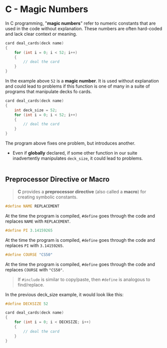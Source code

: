 # C - Magic Numbers

In C programming, "**magic numbers**" refer to numeric constants that are used in the code without explanation. These numbers are often hard-coded and lack clear context or meaning.

```c
card deal_cards(deck name)
{
    for (int i = 0; i < 52; i++)
    {
        // deal the card
    }
}
```

In the example above `52` is a **magic number**. It is used without explanation and could lead to problems if this function is one of many in a suite of programs that manipulate decks fo cards.

```c
card deal_cards(deck name)
{
    int deck_size = 52;
    for (int i = 0; i < 52; i++)
    {
        // deal the card
    }
}
```

The program above fixes one problem, but introduces another.

- Even if **globally** declared, if some other function in our suite inadvertently manipulates `deck_size`, it could lead to problems.
<br><br>

## Preprocessor Directive or Macro

> **C** provides a **preprocessor directive** (also called a **macro**) for creating symbolic constants.

```c
#define NAME REPLACEMENT
```

At the time the program is compiled, `#define` goes through the code and replaces `NAME` with `REPLACEMENT`.

```c
#define PI 3.14159265
```

At the time the program is compiled, `#define` goes through the code and replaces `PI` with `3.14159265`.

```c
#define COURSE "CS50"
```

At the time the program is compiled, `#define` goes through the code and replaces `COURSE` with `"CS50"`.

> If `#include` is similar to copy/paste, then `#define` is analogous to find/replace.

In the previous deck_size example, it would look like this:

```c
#define DECKSIZE 52

card deal_cards(deck name)
{
    for (int i = 0; i < DECKSIZE; i++)
    {
        // deal the card
    }
}
```
